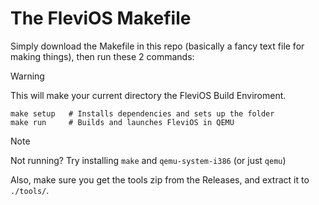 # The FleviOS Makefile
Simply download the Makefile in this repo (basically a fancy text file for making things),
then run these 2 commands:

> [!WARNING]
> This will make your current directory the FleviOS Build Enviroment.

```
make setup   # Installs dependencies and sets up the folder
make run     # Builds and launches FleviOS in QEMU
```

> [!NOTE]
> Not running? Try installing `make` and `qemu-system-i386` (or just `qemu`)

Also, make sure you get the tools zip from the Releases, and extract it to `./tools/`.
